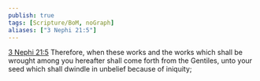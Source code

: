 ```yaml
---
publish: true
tags: [Scripture/BoM, noGraph]
aliases: ["3 Nephi 21:5"]
---
```

[3 Nephi 21:5](https://churchofjesuschrist.org/study/scriptures/bofm/3-ne/21?lang=eng&id=p5#p5) Therefore, when these works and the works which shall be wrought among you hereafter shall come forth from the Gentiles, unto your seed which shall dwindle in unbelief because of iniquity;

